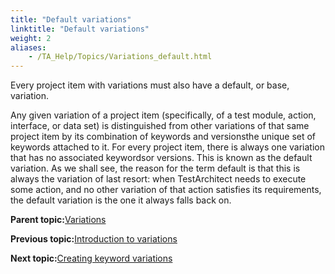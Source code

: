 ```yaml
--- 
title: "Default variations"
linktitle: "Default variations"
weight: 2
aliases: 
    - /TA_Help/Topics/Variations_default.html
---
```


Every project item with variations must also have a default, or base, variation.

Any given variation of a project item \(specifically, of a test module, action, interface, or data set\) is distinguished from other variations of that same project item by its combination of keywords and versionsthe unique set of keywords attached to it. For every project item, there is always one variation that has no associated keywordsor versions. This is known as the default variation. As we shall see, the reason for the term default is that this is always the variation of last resort: when TestArchitect needs to execute some action, and no other variation of that action satisfies its requirements, the default variation is the one it always falls back on.

**Parent topic:**[Variations](/TA_Help/Topics/Variations.html)

**Previous topic:**[Introduction to variations](/TA_Help/Topics/Variations_intro.html)

**Next topic:**[Creating keyword variations](/TA_Help/Topics/Variations_create_keyword.html)

